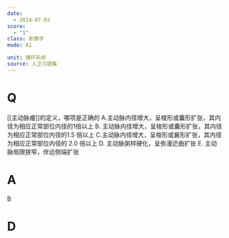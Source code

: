 ```yaml
---
date:
  - 2024-07-03
score:
  - "1"
class: 影像学
mode: A1

unit: 循环系统
source: 人卫习题集
---
```


# Q
[[主动脉瘤]]的定义，哪项是正确的
A.主动脉内径增大，呈梭形或囊形扩张，其内径为相应正常部位内径的1倍以上
B. 主动脉内径增大，呈梭形或囊形扩张，其内径为相应正常部位内径的1.5 倍以上
C.主动脉内径增大，呈梭形或襄形扩张，其内径为相应正常部位内径的 2.0 倍以上
D. 主动脉粥样硬化，呈弥漫迂曲扩张
E. 主动脉局限狭窄，伴远侧端扩张

# A

B


# D
